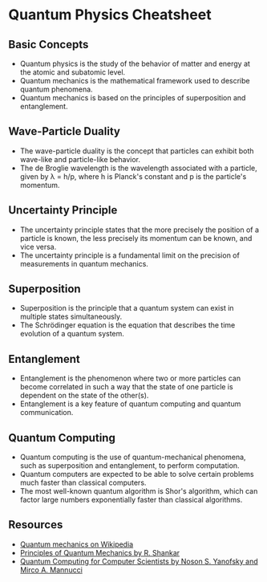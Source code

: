 # Quantum Physics Cheatsheet

## Basic Concepts
- Quantum physics is the study of the behavior of matter and energy at the atomic and subatomic level.
- Quantum mechanics is the mathematical framework used to describe quantum phenomena.
- Quantum mechanics is based on the principles of superposition and entanglement.

## Wave-Particle Duality
- The wave-particle duality is the concept that particles can exhibit both wave-like and particle-like behavior.
- The de Broglie wavelength is the wavelength associated with a particle, given by λ = h/p, where h is Planck's constant and p is the particle's momentum.

## Uncertainty Principle
- The uncertainty principle states that the more precisely the position of a particle is known, the less precisely its momentum can be known, and vice versa.
- The uncertainty principle is a fundamental limit on the precision of measurements in quantum mechanics.

## Superposition
- Superposition is the principle that a quantum system can exist in multiple states simultaneously.
- The Schrödinger equation is the equation that describes the time evolution of a quantum system.

## Entanglement
- Entanglement is the phenomenon where two or more particles can become correlated in such a way that the state of one particle is dependent on the state of the other(s).
- Entanglement is a key feature of quantum computing and quantum communication.

## Quantum Computing
- Quantum computing is the use of quantum-mechanical phenomena, such as superposition and entanglement, to perform computation.
- Quantum computers are expected to be able to solve certain problems much faster than classical computers.
- The most well-known quantum algorithm is Shor's algorithm, which can factor large numbers exponentially faster than classical algorithms.

## Resources
- [Quantum mechanics on Wikipedia](https://en.wikipedia.org/wiki/Quantum_mechanics)
- [Principles of Quantum Mechanics by R. Shankar](https://www.springer.com/gp/book/9781493929927)
- [Quantum Computing for Computer Scientists by Noson S. Yanofsky and Mirco A. Mannucci](https://www.cambridge.org/core/books/quantum-computing-for-computer-scientists/7A8E4A1C30E4C4A9C7F4C4F4D7A4F4A3)